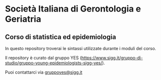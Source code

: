 # Società Italiana di Gerontologia e Geriatria
## Corso di statistica ed epidemiologia  

In questo repository troverai le sintassi utilizzate durante i moduli del corso.  

Il repository è curato dal gruppo YES (https://www.sigg.it/gruppo-di-studio/gruppo-young-epidemiologists-sigg-yes/).  

Puoi contattarci via gruppoyes@sigg.it
